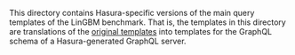This directory contains Hasura-specific versions of the main query templates of the LinGBM benchmark.
That is, the templates in this directory are translations of the [original templates](https://github.com/LiUGraphQL/LinGBM/tree/master/artifacts/queryTemplates/main) into templates for the GraphQL schema of a Hasura-generated GraphQL server.
